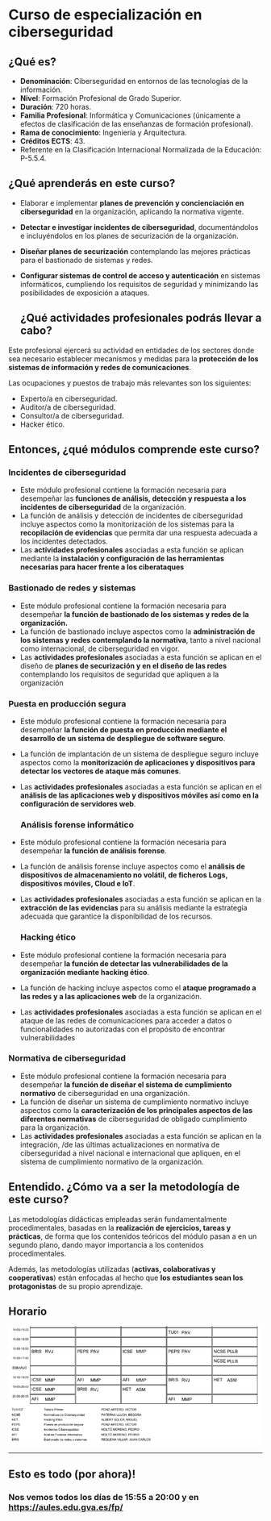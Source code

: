 

# Curso de especialización en ciberseguridad

  ## ¿Qué es?

* **Denominación**: Ciberseguridad en entornos de las tecnologías de la información.
* **Nivel**: Formación Profesional de Grado Superior.
* **Duración**: 720 horas.
* **Familia Profesional**: Informática y Comunicaciones (únicamente a efectos de
clasificación de las enseñanzas de formación profesional).
* **Rama de conocimiento**: Ingeniería y Arquitectura.
* **Créditos ECTS**: 43.
* Referente en la Clasificación Internacional Normalizada de la Educación: P-5.5.4.
  
## ¿Qué aprenderás en este curso?


* Elaborar e implementar **planes de prevención y concienciación en ciberseguridad** en la organización, aplicando la normativa vigente.

* **Detectar e investigar incidentes de ciberseguridad**, documentándolos e incluyéndolos en los planes de securización de la organización.
* **Diseñar planes de securización** contemplando las mejores prácticas para el bastionado de sistemas y redes.
* **Configurar sistemas de control de acceso y autenticación** en sistemas informáticos, cumpliendo los requisitos de seguridad y minimizando las posibilidades de exposición a ataques.



  ## ¿Qué actividades profesionales podrás llevar a cabo?

Este profesional ejercerá su actividad en entidades de los sectores donde sea necesario establecer mecanismos y medidas para la **protección de los sistemas de información y redes de comunicaciones**.

Las ocupaciones y puestos de trabajo más relevantes son los siguientes:
* Experto/a en ciberseguridad.
* Auditor/a de ciberseguridad.
* Consultor/a de ciberseguridad.
* Hacker ético.

## Entonces, ¿qué módulos comprende este curso?

  ### Incidentes de ciberseguridad
* Este módulo profesional contiene la formación necesaria para desempeñar las **funciones de análisis, detección y respuesta a los incidentes de ciberseguridad** de la organización.
* La función de análisis y detección de incidentes de ciberseguridad incluye aspectos como la monitorización de los sistemas para la **recopilación de evidencias** que permita dar una respuesta adecuada a los incidentes detectados.
* Las **actividades profesionales** asociadas a esta función se aplican mediante la **instalación y configuración de las herramientas necesarias para hacer frente a los ciberataques**

### Bastionado de redes y sistemas
* Este módulo profesional contiene la formación necesaria para desempeñar **la función de bastionado de los sistemas y redes de la organización.**
* La función de bastionado incluye aspectos como la **administración de los sistemas y redes contemplando la normativa**, tanto a nivel nacional como internacional, de ciberseguridad en vigor.
* Las **actividades profesionales** asociadas a esta función se aplican en el diseño de **planes de securización y en el diseño de las redes** contemplando los requisitos de seguridad que apliquen a la organización

### Puesta en producción segura
* Este módulo profesional contiene la formación necesaria para desempeñar **la función de puesta en producción mediante el desarrollo de un sistema de despliegue de software seguro**.
* La función de implantación de un sistema de despliegue seguro incluye aspectos como la **monitorización de aplicaciones y dispositivos para detectar los vectores de ataque más comunes**.
* Las **actividades profesionales** asociadas a esta función se aplican en el **análisis de las aplicaciones web y dispositivos móviles así como en la configuración de servidores web**.

  ### Análisis forense informático
* Este módulo profesional contiene la formación necesaria para desempeñar **la función de análisis forense**.
* La función de análisis forense incluye aspectos como el **análisis de dispositivos de almacenamiento no volátil, de ficheros Logs, dispositivos móviles, Cloud e IoT**.
* Las **actividades profesionales** asociadas a esta función se aplican en la **extracción de las evidencias** para su análisis mediante la estrategia adecuada que garantice la
disponibilidad de los recursos.

  ### Hacking ético
* Este módulo profesional contiene la formación necesaria para desempeñar **la función de detectar las vulnerabilidades de la organización mediante hacking ético**.
* La función de hacking incluye aspectos como el **ataque programado a las redes y a las aplicaciones web** de la organización.
* Las **actividades profesionales** asociadas a esta función se aplican en el ataque de las redes de comunicaciones para acceder a datos o funcionalidades no autorizadas con el propósito de encontrar vulnerabilidades

### Normativa de ciberseguridad
* Este módulo profesional contiene la formación necesaria para desempeñar **la función de diseñar el sistema de cumplimiento normativo** de ciberseguridad en una organización.
* La función de diseñar un sistema de cumplimiento normativo incluye aspectos como la **caracterización de los principales aspectos de las diferentes normativas** de ciberseguridad de obligado cumplimiento para la organización.
* Las **actividades profesionales** asociadas a esta función se aplican en la integración, /de las últimas actualizaciones en normativa de ciberseguridad a nivel nacional e internacional que apliquen, en el sistema de cumplimiento normativo de la organización.

## Entendido. ¿Cómo va a ser la metodología de este curso?
Las metodologías didácticas empleadas serán fundamentalmente procedimentales, basadas en la **realización de ejercicios, tareas y prácticas**, de forma que los contenidos teóricos del módulo pasan a en un segundo plano, dando mayor importancia a los contenidos procedimentales. 

Además, las metodologías utilizadas (**activas, colaborativas y cooperativas**) están enfocadas al hecho que **los estudiantes sean los protagonistas** de su propio aprendizaje.
## Horario
![Horario](horario.png)

---

## Esto es todo (por ahora)!
### Nos vemos todos los días de 15:55 a 20:00 y en https://aules.edu.gva.es/fp/
